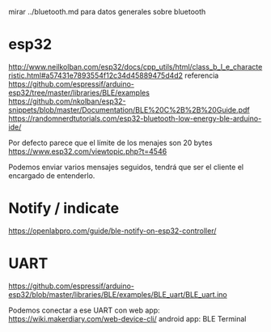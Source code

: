 mirar ../bluetooth.md para datos generales sobre bluetooth



# esp32
http://www.neilkolban.com/esp32/docs/cpp_utils/html/class_b_l_e_characteristic.html#a57431e7893554f12c34d45889475d4d2
  referencia
https://github.com/espressif/arduino-esp32/tree/master/libraries/BLE/examples
https://github.com/nkolban/esp32-snippets/blob/master/Documentation/BLE%20C%2B%2B%20Guide.pdf
https://randomnerdtutorials.com/esp32-bluetooth-low-energy-ble-arduino-ide/

Por defecto parece que el límite de los menajes son 20 bytes
https://www.esp32.com/viewtopic.php?t=4546

Podemos enviar varios mensajes seguidos, tendrá que ser el cliente el encargado de entenderlo.


# Notify / indicate
https://openlabpro.com/guide/ble-notify-on-esp32-controller/


# UART
https://github.com/espressif/arduino-esp32/blob/master/libraries/BLE/examples/BLE_uart/BLE_uart.ino

Podemos conectar a ese UART con
web app: https://wiki.makerdiary.com/web-device-cli/
android app: BLE Terminal
